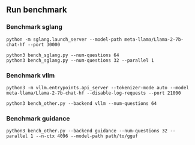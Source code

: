 ## Run benchmark

### Benchmark sglang
```
python -m sglang.launch_server --model-path meta-llama/Llama-2-7b-chat-hf --port 30000
```

```
python3 bench_sglang.py --num-questions 64
python3 bench_sglang.py --num-questions 32 --parallel 1
```


### Benchmark vllm
```
python3 -m vllm.entrypoints.api_server --tokenizer-mode auto --model meta-llama/Llama-2-7b-chat-hf --disable-log-requests --port 21000
```

```
python3 bench_other.py --backend vllm --num-questions 64
```


### Benchmark guidance
```
python3 bench_other.py --backend guidance --num-questions 32 --parallel 1 --n-ctx 4096 --model-path path/to/gguf
```
